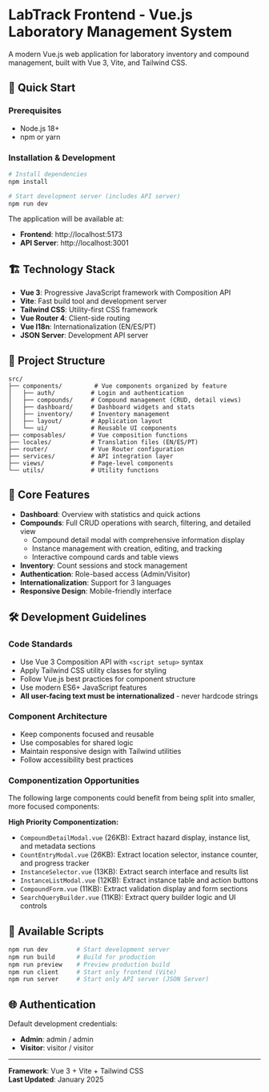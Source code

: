 # LabTrack Frontend - Vue.js Laboratory Management System

A modern Vue.js web application for laboratory inventory and compound management, built with Vue 3, Vite, and Tailwind CSS.

## 🚀 Quick Start

### Prerequisites
- Node.js 18+
- npm or yarn

### Installation & Development
```bash
# Install dependencies
npm install

# Start development server (includes API server)
npm run dev
```

The application will be available at:
- **Frontend**: http://localhost:5173
- **API Server**: http://localhost:3001

## 🏗 Technology Stack

- **Vue 3**: Progressive JavaScript framework with Composition API
- **Vite**: Fast build tool and development server  
- **Tailwind CSS**: Utility-first CSS framework
- **Vue Router 4**: Client-side routing
- **Vue I18n**: Internationalization (EN/ES/PT)
- **JSON Server**: Development API server

## 📁 Project Structure

```
src/
├── components/         # Vue components organized by feature
│   ├── auth/          # Login and authentication
│   ├── compounds/     # Compound management (CRUD, detail views)
│   ├── dashboard/     # Dashboard widgets and stats
│   ├── inventory/     # Inventory management
│   ├── layout/        # Application layout
│   └── ui/            # Reusable UI components
├── composables/       # Vue composition functions
├── locales/           # Translation files (EN/ES/PT)
├── router/            # Vue Router configuration
├── services/          # API integration layer
├── views/             # Page-level components
└── utils/             # Utility functions
```

## 🎯 Core Features

- **Dashboard**: Overview with statistics and quick actions
- **Compounds**: Full CRUD operations with search, filtering, and detailed view
  - Compound detail modal with comprehensive information display
  - Instance management with creation, editing, and tracking
  - Interactive compound cards and table views
- **Inventory**: Count sessions and stock management
- **Authentication**: Role-based access (Admin/Visitor)
- **Internationalization**: Support for 3 languages
- **Responsive Design**: Mobile-friendly interface

## 🛠 Development Guidelines

### Code Standards
- Use Vue 3 Composition API with `<script setup>` syntax
- Apply Tailwind CSS utility classes for styling
- Follow Vue.js best practices for component structure
- Use modern ES6+ JavaScript features
- **All user-facing text must be internationalized** - never hardcode strings

### Component Architecture
- Keep components focused and reusable
- Use composables for shared logic
- Maintain responsive design with Tailwind utilities
- Follow accessibility best practices

### Componentization Opportunities
The following large components could benefit from being split into smaller, more focused components:

**High Priority Componentization:**
- `CompoundDetailModal.vue` (26KB): Extract hazard display, instance list, and metadata sections
- `CountEntryModal.vue` (26KB): Extract location selector, instance counter, and progress tracker
- `InstanceSelector.vue` (13KB): Extract search interface and results list
- `InstanceListModal.vue` (12KB): Extract instance table and action buttons
- `CompoundForm.vue` (11KB): Extract validation display and form sections
- `SearchQueryBuilder.vue` (11KB): Extract query builder logic and UI controls


## 🔧 Available Scripts

```bash
npm run dev        # Start development server
npm run build      # Build for production
npm run preview    # Preview production build
npm run client     # Start only frontend (Vite)
npm run server     # Start only API server (JSON Server)
```

## 🌐 Authentication

Default development credentials:
- **Admin**: admin / admin
- **Visitor**: visitor / visitor

---

**Framework**: Vue 3 + Vite + Tailwind CSS  
**Last Updated**: January 2025
